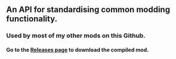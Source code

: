 ## An API for standardising common modding functionality.
### Used by most of my other mods on this Github.

#### Go to the [Releases page](https://github.com/Zinal001/The-Planet-Crafter-Mods/releases/tag/ModdingAPI) to download the compiled mod.
